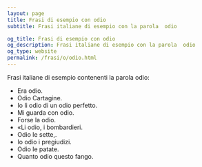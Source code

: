 ```yaml
---
layout: page
title: Frasi di esempio con odio 
subtitle: Frasi italiane di esempio con la parola  odio

og_title: Frasi di esempio con odio 
og_description: Frasi italiane di esempio con la parola  odio
og_type: website
permalink: /frasi/o/odio.html
---
```


Frasi italiane di esempio contenenti la parola odio:


- Era odio.
- Odio Cartagine.
- Io li odio di un odio perfetto.
- Mi guarda con odio.
- Forse la odio.
- «Li odio, i bombardieri.
- Odio le sette,.
- Io odio i pregiudizi.
- Odio le patate.
- Quanto odio questo fango.
